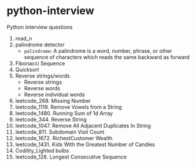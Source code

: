 # python-interview
Python interview questions 

1. read_n
2. palindrome detector
    * `palindrome`: A palindrome is a word, number, phrase, or other sequence of characters which reads the same backward as forward
3. Fibonacci Sequence
4. Quicksort
5. Reverse strings/words
   * Reverse strings
   * Reverse words
   * Reverse individual words
6. leetcode_268. Missing Number
7. leetcode_1119. Remove Vowels from a String
8. leetcode_1480. Running Sum of 1d Array
9. leetcode_344. Reverse String
10. leetcode_1047. Remove All Adjacent Duplicates In String
11. leetcode_811. Subdomain Visit Count
12. leetcode_1672. RichestCustomer Wealth
13. leetcode_1431. Kids With the Greatest Number of Candies
14. Codility_Lighted bulbs
15. leetcode_128. Longest Consecutive Sequence
